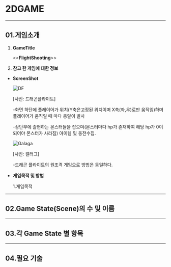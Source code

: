 # 2DGAME
------------------
## 01.**게임소개**
 1. **GameTitle** 
 
     <<**FlightShooting**>>
 
 
 2. **참고 한 게임에 대한 정보**
 * **ScreenShot**
 
 
   ![DF](https://user-images.githubusercontent.com/70791450/94224092-797b7780-ff2c-11ea-8252-6731b76b5722.jpg) 
   
   [사진: 드래곤플라이트]
   
   -화면 하단에 플레이어가 위치(Y축은고정된 위치이며 X축(좌,우)로만 움직임)하며 플레이어가 움직일 때 마다 총알이 발사
   
   -상단부에 출현하는 몬스터들을 잡으며(몬스터마다 hp가 존재하여 해당 hp가 0이되어야 몬스터가 사라짐) 아이템 및 동전수집.
   
   
   ![Galaga](https://user-images.githubusercontent.com/70791450/94224283-e4c54980-ff2c-11ea-8730-99f1733a46d1.jpg)      
   
   [사진: 갤러그]
   
   -드래곤 플라이트의 원조격 게임으로 방법은 동일하다. 
   
   
   
   
   
 * **게임목적 및 방법**
    
    1.게임목적
   
   
 ---------------------  
 ## 02.**Game State(Scene)의 수 및 이름**
 
 
 ---------------------
 ## 03.**각 Game State 별 항목**
 
 
 ----------------------
 ## 04.필요 기술
 
 
 
 
